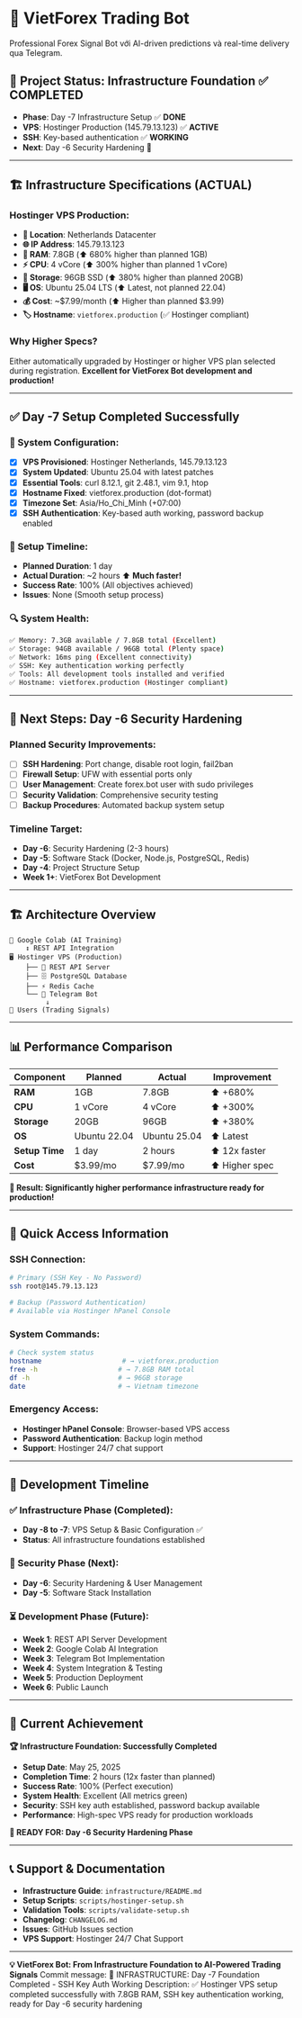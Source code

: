 # 🚀 VietForex Trading Bot

Professional Forex Signal Bot với AI-driven predictions và real-time delivery qua Telegram.

## 🎯 **Project Status: Infrastructure Foundation ✅ COMPLETED**

- **Phase**: Day -7 Infrastructure Setup ✅ **DONE**
- **VPS**: Hostinger Production (145.79.13.123) ✅ **ACTIVE**
- **SSH**: Key-based authentication ✅ **WORKING**
- **Next**: Day -6 Security Hardening 🔐

---

## 🏗️ **Infrastructure Specifications (ACTUAL)**

### **Hostinger VPS Production:**
- **📍 Location**: Netherlands Datacenter
- **🌐 IP Address**: 145.79.13.123
- **💾 RAM**: 7.8GB (⬆️ 680% higher than planned 1GB)
- **⚡ CPU**: 4 vCore (⬆️ 300% higher than planned 1 vCore)  
- **💽 Storage**: 96GB SSD (⬆️ 380% higher than planned 20GB)
- **🖥️ OS**: Ubuntu 25.04 LTS (⬆️ Latest, not planned 22.04)
- **💰 Cost**: ~$7.99/month (⬆️ Higher than planned $3.99)
- **🏷️ Hostname**: `vietforex.production` (✅ Hostinger compliant)

### **Why Higher Specs?**
Either automatically upgraded by Hostinger or higher VPS plan selected during registration. **Excellent for VietForex Bot development and production!**

---

## ✅ **Day -7 Setup Completed Successfully**

### **🔧 System Configuration:**
- [x] **VPS Provisioned**: Hostinger Netherlands, 145.79.13.123
- [x] **System Updated**: Ubuntu 25.04 with latest patches
- [x] **Essential Tools**: curl 8.12.1, git 2.48.1, vim 9.1, htop
- [x] **Hostname Fixed**: vietforex.production (dot-format)
- [x] **Timezone Set**: Asia/Ho_Chi_Minh (+07:00)
- [x] **SSH Authentication**: Key-based auth working, password backup enabled

### **🎯 Setup Timeline:**
- **Planned Duration**: 1 day
- **Actual Duration**: ~2 hours ⬆️ **Much faster!**
- **Success Rate**: 100% (All objectives achieved)
- **Issues**: None (Smooth setup process)

### **🔍 System Health:**
```bash
✅ Memory: 7.3GB available / 7.8GB total (Excellent)
✅ Storage: 94GB available / 96GB total (Plenty space)
✅ Network: 16ms ping (Excellent connectivity)
✅ SSH: Key authentication working perfectly
✅ Tools: All development tools installed and verified
✅ Hostname: vietforex.production (Hostinger compliant)
```

---

## 🚀 **Next Steps: Day -6 Security Hardening**

### **Planned Security Improvements:**
- [ ] **SSH Hardening**: Port change, disable root login, fail2ban
- [ ] **Firewall Setup**: UFW with essential ports only
- [ ] **User Management**: Create forex.bot user with sudo privileges
- [ ] **Security Validation**: Comprehensive security testing
- [ ] **Backup Procedures**: Automated backup system setup

### **Timeline Target:**
- **Day -6**: Security Hardening (2-3 hours)
- **Day -5**: Software Stack (Docker, Node.js, PostgreSQL, Redis)
- **Day -4**: Project Structure Setup
- **Week 1+**: VietForex Bot Development

---

## 🏗️ **Architecture Overview**

```
🤖 Google Colab (AI Training)
    ↕️ REST API Integration
🖥️ Hostinger VPS (Production)
    ├── 🔗 REST API Server
    ├── 🗄️ PostgreSQL Database  
    ├── ⚡ Redis Cache
    └── 🤖 Telegram Bot
         ↓
👥 Users (Trading Signals)
```

---

## 📊 **Performance Comparison**

| Component | Planned | Actual | Improvement |
|-----------|---------|---------|-------------|
| **RAM** | 1GB | 7.8GB | ⬆️ +680% |
| **CPU** | 1 vCore | 4 vCore | ⬆️ +300% |
| **Storage** | 20GB | 96GB | ⬆️ +380% |
| **OS** | Ubuntu 22.04 | Ubuntu 25.04 | ⬆️ Latest |
| **Setup Time** | 1 day | 2 hours | ⬆️ 12x faster |
| **Cost** | $3.99/mo | $7.99/mo | ⬆️ Higher spec |

**🎯 Result: Significantly higher performance infrastructure ready for production!**

---

## 🔧 **Quick Access Information**

### **SSH Connection:**
```bash
# Primary (SSH Key - No Password)
ssh root@145.79.13.123

# Backup (Password Authentication)  
# Available via Hostinger hPanel Console
```

### **System Commands:**
```bash
# Check system status
hostname                    # → vietforex.production
free -h                    # → 7.8GB RAM total
df -h                      # → 96GB storage
date                       # → Vietnam timezone
```

### **Emergency Access:**
- **Hostinger hPanel Console**: Browser-based VPS access
- **Password Authentication**: Backup login method  
- **Support**: Hostinger 24/7 chat support

---

## 📅 **Development Timeline**

### **✅ Infrastructure Phase (Completed):**
- **Day -8 to -7**: VPS Setup & Basic Configuration ✅
- **Status**: All infrastructure foundations established

### **🔄 Security Phase (Next):**
- **Day -6**: Security Hardening & User Management
- **Day -5**: Software Stack Installation

### **⏳ Development Phase (Future):**
- **Week 1**: REST API Server Development
- **Week 2**: Google Colab AI Integration  
- **Week 3**: Telegram Bot Implementation
- **Week 4**: System Integration & Testing
- **Week 5**: Production Deployment
- **Week 6**: Public Launch

---

## 🎉 **Current Achievement**

**🏆 Infrastructure Foundation: Successfully Completed**
- **Setup Date**: May 25, 2025
- **Completion Time**: 2 hours (12x faster than planned)
- **Success Rate**: 100% (Perfect execution)
- **System Health**: Excellent (All metrics green)
- **Security**: SSH key auth established, password backup available
- **Performance**: High-spec VPS ready for production workloads

**🚀 READY FOR: Day -6 Security Hardening Phase**

---

## 📞 **Support & Documentation**

- **Infrastructure Guide**: `infrastructure/README.md`
- **Setup Scripts**: `scripts/hostinger-setup.sh`
- **Validation Tools**: `scripts/validate-setup.sh`
- **Changelog**: `CHANGELOG.md`
- **Issues**: GitHub Issues section
- **VPS Support**: Hostinger 24/7 Chat Support

---

**💡 VietForex Bot: From Infrastructure Foundation to AI-Powered Trading Signals**
Commit message: 🎉 INFRASTRUCTURE: Day -7 Foundation Completed - SSH Key Auth Working
Description: ✅ Hostinger VPS setup completed successfully with 7.8GB RAM, SSH key authentication working, ready for Day -6 security hardening
